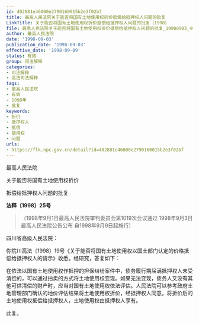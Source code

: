 ```yaml
---
id: 402881e46000e2790160015b2e3f02bf
title: 最高人民法院关于能否将国有土地使用权折价抵偿给抵押权人问题的批复
LinkTitle: 关于能否将国有土地使用权折价抵偿给抵押权人问题的批复（1998）
file: 最高人民法院关于能否将国有土地使用权折价抵偿给抵押权人问题的批复_19980903_402881e46000e2790160015b2e3f02bf.docx
author: 最高人民法院
date: '1998-09-03'
publication_date: '1998-09-03'
effective_date: '1998-09-09'
status: 有效
group: 司法解释
categories:
- 司法解释
- 高法司法解释
tags:
- 最高人民法院
- 有效
- 1998年
- 批复
keywords:
- 折价
- 抵押权人
- 抵偿
- 使用权
- 问题
urls:
- https://flk.npc.gov.cn/detail?id=402881e46000e2790160015b2e3f02bf
---
```


最高人民法院

关于能否将国有土地使用权折价

抵偿给抵押权人问题的批复

**法释〔1998〕25号**

> （1998年9月1日最高人民法院审判委员会第1019次会议通过 1998年9月3日最高人民法院公告公布 自1998年9月9日起施行）

四川省高级人民法院：

你院川高法〔1998〕19号《关于能否将国有土地使用权以国土部门认定的价格抵偿给抵押权人的请示》收悉。经研究，答复如下：

在依法以国有土地使用权作抵押的担保纠纷案件中，债务履行期届满抵押权人未受清偿的，可以通过拍卖的方式将土地使用权变现。如果无法变现，债务人又没有其他可供清偿的财产时，应当对国有土地使用权依法评估。人民法院可以参考政府土地管理部门确认的地价评估结果将土地使用权折价，经抵押权人同意，将折价后的土地使用权抵偿给抵押权人，土地使用权由抵押权人享有。

此复。
